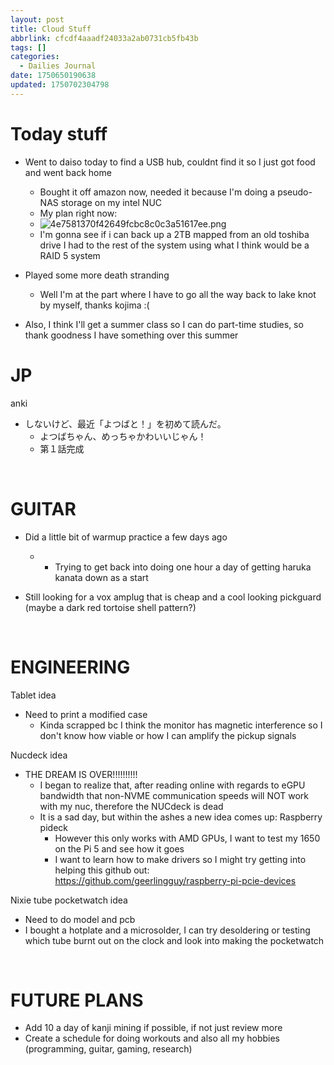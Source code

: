 ```yaml
---
layout: post
title: Cloud Stuff
abbrlink: cfcdf4aaadf24033a2ab0731cb5fb43b
tags: []
categories:
  - Dailies Journal
date: 1750650190638
updated: 1750702304798
---
```


# Today stuff

- Went to daiso today to find a USB hub, couldnt find it so I just got food and went back home

  - Bought it off amazon now, needed it because I'm doing a pseudo-NAS storage on my intel NUC
  - My plan right now:
  - ![4e7581370f42649fcbc8c0c3a51617ee.png](/resources/988e47168ddf4d69900db1c9c94f4beb.png)
  - I'm gonna see if i can back up a 2TB mapped from an old toshiba drive I had to the rest of the system using what I think would be a RAID 5 system
- Played some more death stranding
  - Well I'm at the part where I have to go all the way back to lake knot by myself, thanks kojima :(
- Also, I think I'll get a summer class so I can do part-time studies, so thank goodness I have something over this summer

# JP

anki

- しないけど、最近「よつばと！」を初めて読んだ。
  - よつばちゃん、めっちゃかわいいじゃん！
  - 第１話完成

 

# GUITAR

- Did a little bit of warmup practice a few days ago

  - - Trying to get back into doing one hour a day of getting haruka kanata down as a start
- Still looking for a vox amplug that is cheap and a cool looking pickguard (maybe a dark red tortoise shell pattern?)

 

# ENGINEERING

Tablet idea

- Need to print a modified case
  - Kinda scrapped bc I think the monitor has magnetic interference so I don't know how viable or how I can amplify the pickup signals

Nucdeck idea

- THE DREAM IS OVER!!!!!!!!!!
  - I began to realize that, after reading online with regards to eGPU bandwidth that non-NVME communication speeds will NOT work with my nuc, therefore the NUCdeck is dead
  - It is a sad day, but within the ashes a new idea comes up: Raspberry pideck
    - However this only works with AMD GPUs, I want to test my 1650 on the Pi 5 and see how it goes
    - I want to learn how to make drivers so I might try getting into helping this github out: <https://github.com/geerlingguy/raspberry-pi-pcie-devices>

Nixie tube pocketwatch idea

- Need to do model and pcb
- I bought a hotplate and a microsolder, I can try desoldering or testing which tube burnt out on the clock and look into making the pocketwatch

 

# FUTURE PLANS

- Add 10 a day of kanji mining if possible, if not just review more
- Create a schedule for doing workouts and also all my hobbies (programming, guitar, gaming, research)
